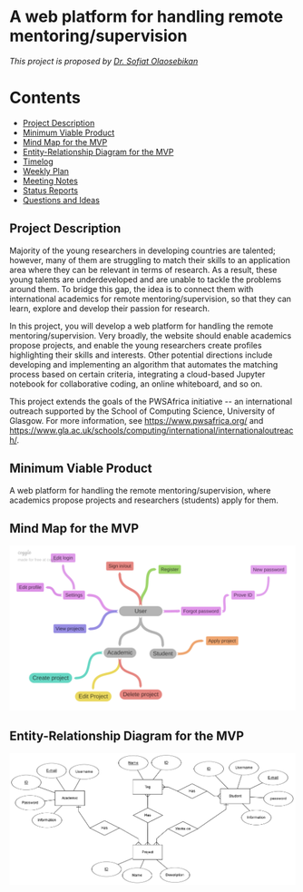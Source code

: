 # A web platform for handling remote mentoring/supervision

_This project is proposed by [Dr. Sofiat Olaosebikan](http://www.dcs.gla.ac.uk/~sofiat/)_

# Contents

* [Project Description](#project-description)
* [Minimum Viable Product](#minimum-viable-product)
* [Mind Map for the MVP](#mind-map-for-the-mvp)
* [Entity-Relationship Diagram for the MVP](#entity-relationship-diagram-for-the-mvp)
* [Timelog](https://github.com/MehmetZorlu07/remote-mentoring/blob/master/wiki/timelog.md)
* [Weekly Plan](https://github.com/MehmetZorlu07/remote-mentoring/blob/master/wiki/plan.md)
* [Meeting Notes](https://github.com/MehmetZorlu07/remote-mentoring/blob/master/wiki/minutes.md)
* [Status Reports](https://github.com/MehmetZorlu07/remote-mentoring/blob/master/wiki/status-reports.md)
* [Questions and Ideas](https://github.com/MehmetZorlu07/remote-mentoring/blob/master/wiki/questions.md)


## Project Description 

Majority of the young researchers in developing countries are talented; however, many of them are struggling to match their skills to an application area where they can be relevant in terms of research. As a result, these young talents are underdeveloped and are unable to tackle the problems around them. To bridge this gap, the idea is to connect them with international academics for remote mentoring/supervision, so that they can learn, explore and develop their passion for research.

In this project, you will develop a web platform for handling the remote mentoring/supervision. Very broadly, the website should enable academics propose projects, and enable the young researchers create profiles highlighting their skills and interests. Other potential directions include developing and implementing an algorithm that automates the matching process based on certain criteria, integrating a cloud-based Jupyter notebook for collaborative coding, an online whiteboard, and so on.

This project extends the goals of the PWSAfrica initiative -- an international outreach supported by the School of Computing Science, University of Glasgow. For more information, see https://www.pwsafrica.org/ and https://www.gla.ac.uk/schools/computing/international/internationaloutreach/.

## Minimum Viable Product 

A web platform for handling the remote mentoring/supervision, where academics propose projects and researchers (students) apply for them.

## Mind Map for the MVP 

![Mind Map](https://github.com/MehmetZorlu07/remote-mentoring/blob/master/wiki/images/mind-map.png)

## Entity-Relationship Diagram for the MVP

![ER](https://github.com/MehmetZorlu07/remote-mentoring/blob/master/wiki/images/remote-mentoring-ER.png)
